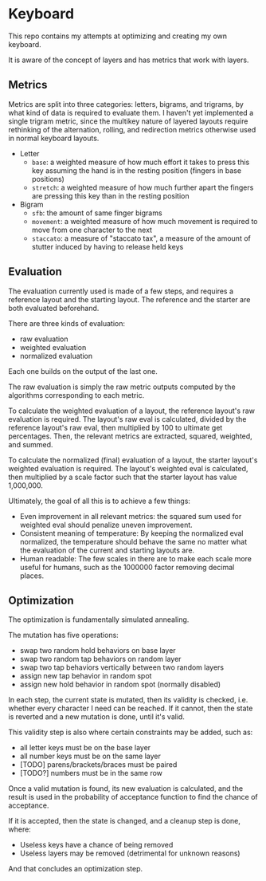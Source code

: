 # Keyboard

This repo contains my attempts at optimizing and creating my own keyboard.

It is aware of the concept of layers and has metrics that work with layers.

## Metrics

Metrics are split into three categories: letters, bigrams, and trigrams,
by what kind of data is required to evaluate them. I haven't yet implemented
a single trigram metric, since the multikey nature of layered layouts require
rethinking of the alternation, rolling, and redirection metrics otherwise
used in normal keyboard layouts.

- Letter
  - `base`: a weighted measure of how much effort it takes to press this key
    assuming the hand is in the resting position (fingers in base positions)
  - `stretch`: a weighted measure of how much further apart the fingers are
    pressing this key than in the resting position
- Bigram
  - `sfb`: the amount of same finger bigrams
  - `movement`: a weighted measure of how much movement is required to move
    from one character to the next
  - `staccato`: a measure of "staccato tax", a measure of the amount of stutter
    induced by having to release held keys

## Evaluation

The evaluation currently used is made of a few steps, and requires a reference
layout and the starting layout. The reference and the starter are both evaluated 
beforehand.

There are three kinds of evaluation: 
- raw evaluation
- weighted evaluation
- normalized evaluation

Each one builds on the output of the last one.

The raw evaluation is simply the raw metric outputs computed by the algorithms
corresponding to each metric.

To calculate the weighted evaluation of a layout, the reference layout's raw
evaluation is required. The layout's raw eval is calculated, divided by the
reference layout's raw eval, then multiplied by 100 to ultimate get percentages.
Then, the relevant metrics are extracted, squared, weighted, and summed.

To calculate the normalized (final) evaluation of a layout, the starter layout's
weighted evaluation is required. The layout's weighted eval is calculated, then
multiplied by a scale factor such that the starter layout has value 1,000,000.

Ultimately, the goal of all this is to achieve a few things:
- Even improvement in all relevant metrics: the squared sum used for weighted
  eval should penalize uneven improvement.
- Consistent meaning of temperature: By keeping the normalized eval normalized,
  the temperature should behave the same no matter what the evaluation of the
  current and starting layouts are.
- Human readable: The few scales in there are to make each scale more useful
  for humans, such as the 1000000 factor removing decimal places.

## Optimization

The optimization is fundamentally simulated annealing.

The mutation has five operations:
- swap two random hold behaviors on base layer
- swap two random tap behaviors on random layer
- swap two tap behaviors vertically between two random layers
- assign new tap behavior in random spot
- assign new hold behavior in random spot (normally disabled)

In each step, the current state is mutated, then its validity is checked, i.e.
whether every character I need can be reached. If it cannot, then the state
is reverted and a new mutation is done, until it's valid.

This validity step is also where certain constraints may be added, such as:
- all letter keys must be on the base layer
- all number keys must be on the same layer
- [TODO] parens/brackets/braces must be paired
- [TODO?] numbers must be in the same row

Once a valid mutation is found, its new evaluation is calculated, and the result
is used in the probability of acceptance function to find the chance of acceptance.

If it is accepted, then the state is changed, and a cleanup step is done, where:
- Useless keys have a chance of being removed
- Useless layers may be removed (detrimental for unknown reasons)

And that concludes an optimization step.

